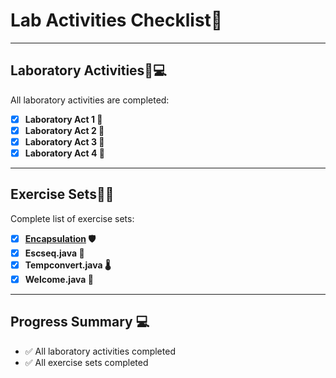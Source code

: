 # Lab Activities Checklist🎇

---

## Laboratory Activities📖💻
All laboratory activities are completed:

- [x] **Laboratory Act 1 🌟**  
- [x] **Laboratory Act 2 🌟**  
- [x] **Laboratory Act 3 🌟**  
- [x] **Laboratory Act 4 🌟**  

---

## Exercise Sets🎯📂
Complete list of exercise sets:

- [x] **[Encapsulation](https://github.com/Ken-zaki/Valdez-John-Kenneth-C.-CS2102_OOPactivities/blob/main/Labaratory%20Activities/Exercise%20Sets/Exercise%20Set%2001/Encapsulation/Car.java) 🛡️** 
- [x] **Escseq.java 📝**  
- [x] **Tempconvert.java 🌡️**  
- [x] **Welcome.java 👋**

---

## Progress Summary 💻
- ✅ All laboratory activities completed
- ✅ All exercise sets completed 
